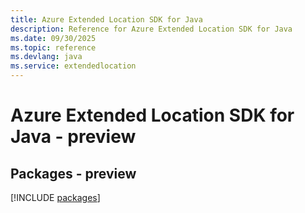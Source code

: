 ```yaml
---
title: Azure Extended Location SDK for Java
description: Reference for Azure Extended Location SDK for Java
ms.date: 09/30/2025
ms.topic: reference
ms.devlang: java
ms.service: extendedlocation
---
```

# Azure Extended Location SDK for Java - preview
## Packages - preview
[!INCLUDE [packages](extended-location-index.md)]
